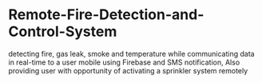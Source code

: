 # Remote-Fire-Detection-and-Control-System
detecting fire, gas leak, smoke and temperature while communicating data in real-time to a user mobile using Firebase and SMS notification, Also providing user with opportunity of activating a sprinkler system remotely 
